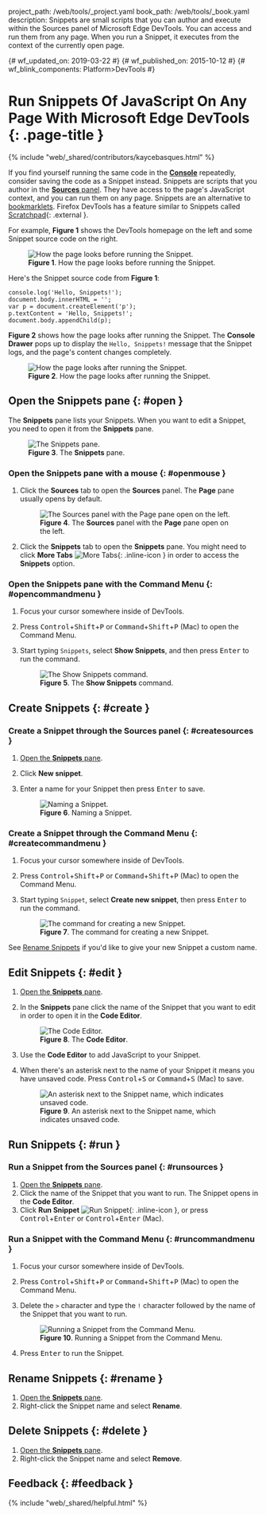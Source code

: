 project_path: /web/tools/_project.yaml
book_path: /web/tools/_book.yaml
description: Snippets are small scripts that you can author and execute within the Sources panel of Microsoft Edge DevTools. You can access and run them from any page. When you run a Snippet, it executes from the context of the currently open page.

{# wf_updated_on: 2019-03-22 #}
{# wf_published_on: 2015-10-12 #}
{# wf_blink_components: Platform>DevTools #}

# Run Snippets Of JavaScript On Any Page With Microsoft Edge DevTools {: .page-title }

{% include "web/_shared/contributors/kaycebasques.html" %}

[scratchpad]: https://developer.mozilla.org/en-US/docs/Tools/Scratchpad

If you find yourself running the same code in the [**Console**](/microsoft-edge/devtools-guide-chromium/chromium-devtools/console/) repeatedly, 
consider saving the code as a Snippet instead. Snippets are scripts that you author in the 
[**Sources** panel](/microsoft-edge/devtools-guide-chromium/chromium-devtools/sources). They have access to the page's JavaScript context, and
you can run them on any page. Snippets are an alternative to [bookmarklets](https://en.wikipedia.org/wiki/Bookmarklet).
Firefox DevTools has a feature similar to Snippets called [Scratchpad][scratchpad]{: .external }.

For example, **Figure 1** shows the DevTools homepage on the left and some Snippet source code
on the right. 

<figure>
  <img src="/microsoft-edge/devtools-guide-chromium/chromium-devtools/javascript/imgs/snippetexamplebefore.msft.png"
       alt="How the page looks before running the Snippet."/>
  <figcaption>
    <b>Figure 1</b>. How the page looks before running the Snippet.
  </figcaption>
</figure>

Here's the Snippet source code from **Figure 1**:

    console.log('Hello, Snippets!');
    document.body.innerHTML = '';
    var p = document.createElement('p');
    p.textContent = 'Hello, Snippets!';
    document.body.appendChild(p);

**Figure 2** shows how the page looks after running the Snippet. The **Console Drawer** 
pops up to display the <code>Hello, Snippets!</code> message that the Snippet logs,
and the page's content changes completely.

<figure>
  <img src="/microsoft-edge/devtools-guide-chromium/chromium-devtools/javascript/imgs/snippetexampleafter.msft.png"
       alt="How the page looks after running the Snippet."/>
  <figcaption>
    <b>Figure 2</b>. How the page looks after running the Snippet.
  </figcaption>
</figure>

## Open the Snippets pane {: #open }

The **Snippets** pane lists your Snippets. When you want to edit a Snippet, you need to open
it from the **Snippets** pane.

<figure>
  <img src="/microsoft-edge/devtools-guide-chromium/chromium-devtools/javascript/imgs/snippetspane.msft.png"
       alt="The Snippets pane."/>
  <figcaption>
    <b>Figure 3</b>. The <b>Snippets</b> pane.
  </figcaption>
</figure>

### Open the Snippets pane with a mouse {: #openmouse }

1. Click the **Sources** tab to open the **Sources** panel. The **Page** pane usually opens
   by default.

     <figure>
       <img src="/microsoft-edge/devtools-guide-chromium/chromium-devtools/javascript/imgs/emptysources.msft.png"
            alt="The Sources panel with the Page pane open on the left."/>
       <figcaption>
         <b>Figure 4</b>. The <b>Sources</b> panel with the <b>Page</b> pane open on the left.
       </figcaption>
     </figure>

1. Click the **Snippets** tab to open the **Snippets** pane. You might need to click
   **More Tabs** ![More Tabs](/microsoft-edge/devtools-guide-chromium/chromium-devtools/images/shared/more-tabs.png){: .inline-icon }
   in order to access the **Snippets** option.

### Open the Snippets pane with the Command Menu {: #opencommandmenu }

1. Focus your cursor somewhere inside of DevTools.
1. Press <kbd>Control</kbd>+<kbd>Shift</kbd>+<kbd>P</kbd> or
   <kbd>Command</kbd>+<kbd>Shift</kbd>+<kbd>P</kbd> (Mac) to open the Command Menu.
1. Start typing `Snippets`, select **Show Snippets**, and then press <kbd>Enter</kbd> to
   run the command.

     <figure>
       <img src="/microsoft-edge/devtools-guide-chromium/chromium-devtools/javascript/imgs/showsnippets.msft.png"
            alt="The Show Snippets command."/>
       <figcaption>
         <b>Figure 5</b>. The <b>Show Snippets</b> command.
       </figcaption>
     </figure>

## Create Snippets {: #create }

### Create a Snippet through the Sources panel {: #createsources }

1. [Open the **Snippets** pane](#open).
1. Click **New snippet**.
1. Enter a name for your Snippet then press <kbd>Enter</kbd> to save.

     <figure>
       <img src="/microsoft-edge/devtools-guide-chromium/chromium-devtools/javascript/imgs/snippetname.msft.png"
            alt="Naming a Snippet."/>
       <figcaption>
         <b>Figure 6</b>. Naming a Snippet.
       </figcaption>
     </figure>

### Create a Snippet through the Command Menu {: #createcommandmenu }

1. Focus your cursor somewhere inside of DevTools.
1. Press <kbd>Control</kbd>+<kbd>Shift</kbd>+<kbd>P</kbd> or
   <kbd>Command</kbd>+<kbd>Shift</kbd>+<kbd>P</kbd> (Mac) to open the Command Menu.
1. Start typing `Snippet`, select **Create new snippet**, then press <kbd>Enter</kbd> to
   run the command.

     <figure>
       <img src="/microsoft-edge/devtools-guide-chromium/chromium-devtools/javascript/imgs/createsnippetcommand.msft.png"
            alt="The command for creating a new Snippet."/>
       <figcaption>
         <b>Figure 7</b>. The command for creating a new Snippet.
       </figcaption>
     </figure>

See [Rename Snippets](#rename) if you'd like to give your new Snippet a custom name.

## Edit Snippets {: #edit }

1. [Open the **Snippets** pane](#open).
1. In the **Snippets** pane click the name of the Snippet that you want to edit in order
   to open it in the **Code Editor**.

     <figure>
       <img src="/microsoft-edge/devtools-guide-chromium/chromium-devtools/javascript/imgs/editor.msft.png"
            alt="The Code Editor."/>
       <figcaption>
         <b>Figure 8</b>. The <b>Code Editor</b>.
       </figcaption>
     </figure>

1. Use the **Code Editor** to add JavaScript to your Snippet.
1. When there's an asterisk next to the name of your Snippet it means you have unsaved code.
   Press <kbd>Control</kbd>+<kbd>S</kbd> or <kbd>Command</kbd>+<kbd>S</kbd> (Mac) to save.

     <figure>
       <img src="/microsoft-edge/devtools-guide-chromium/chromium-devtools/javascript/imgs/unsavedsnippet.msft.png"
            alt="An asterisk next to the Snippet name, which indicates unsaved code."/>
       <figcaption>
         <b>Figure 9</b>. An asterisk next to the Snippet name, which indicates unsaved code.
       </figcaption>
     </figure>

## Run Snippets {: #run }

### Run a Snippet from the Sources panel {: #runsources }

1. [Open the **Snippets** pane](#open).
1. Click the name of the Snippet that you want to run. The Snippet opens in the **Code Editor**.
1. Click **Run Snippet** ![Run Snippet](imgs/runsnippet.png){: .inline-icon }, or press
   <kbd>Control</kbd>+<kbd>Enter</kbd> or <kbd>Control</kbd>+<kbd>Enter</kbd> (Mac).

### Run a Snippet with the Command Menu {: #runcommandmenu }

1. Focus your cursor somewhere inside of DevTools.
1. Press <kbd>Control</kbd>+<kbd>Shift</kbd>+<kbd>P</kbd> or
   <kbd>Command</kbd>+<kbd>Shift</kbd>+<kbd>P</kbd> (Mac) to open the Command Menu.
1. Delete the `>` character and type the `!` character followed by the name of the Snippet that you want to run.

     <figure>
       <img src="/microsoft-edge/devtools-guide-chromium/chromium-devtools/javascript/imgs/runsnippetcommand.msft.png"
            alt="Running a Snippet from the Command Menu."/>
       <figcaption>
         <b>Figure 10</b>. Running a Snippet from the Command Menu.
       </figcaption>
     </figure>

1. Press <kbd>Enter</kbd> to run the Snippet.

## Rename Snippets {: #rename }

1. [Open the **Snippets** pane](#open).
1. Right-click the Snippet name and select **Rename**.

## Delete Snippets {: #delete }

1. [Open the **Snippets** pane](#open).
1. Right-click the Snippet name and select **Remove**.

## Feedback {: #feedback }

{% include "web/_shared/helpful.html" %}
